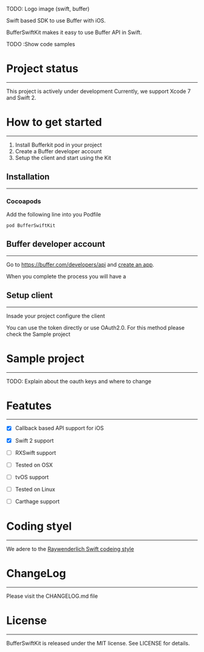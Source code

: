 TODO: Logo image (swift, buffer)
 
Swift based SDK to use Buffer with iOS.

BufferSwiftKit makes it easy to use Buffer API in Swift.

TODO :Show code samples


# Project status
-----
This project is actively under development
Currently, we support Xcode 7 and Swift 2.


# How to get started
--------

1. Install Bufferkit pod in your project
2. Create a Buffer developer account
3. Setup the client and start using the Kit


## Installation
------------

### Cocoapods

Add the following line into you Podfile

```
pod BufferSwiftKit
```

## Buffer developer account
-----
Go to https://buffer.com/developers/api and [create an app](https://buffer.com/developers/apps/create).

When you complete the process you will have a 


## Setup client
-----

Insade your project configure the client 

You can use the token directly or use OAuth2.0. For this method please check the Sample project


# Sample project
--------------

TODO: Explain about the oauth keys and where to change

# Featutes
------
- [x] Callback based API support for iOS
- [x] Swift 2 support
- [ ] RXSwift support
- [ ] Tested on OSX 
- [ ] tvOS support
- [ ] Tested on Linux
- [ ] Carthage support


# Coding styel
-----

We adere to the [Raywenderlich Swift codeing style](https://github.com/raywenderlich/swift-style-guide)

# ChangeLog
---------

Please visit the CHANGELOG.md file


# License
-------
BufferSwiftKit is released under the MIT license. See LICENSE for details.
